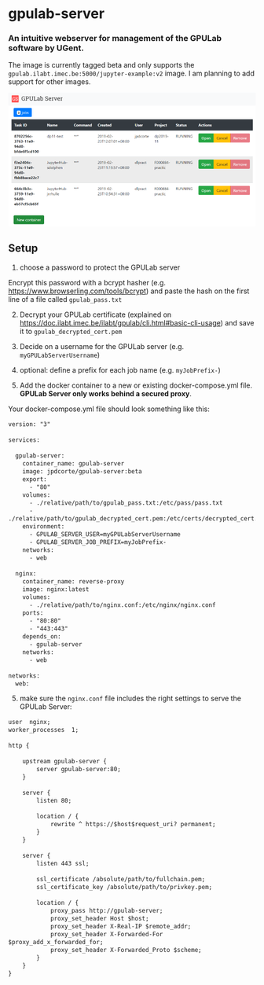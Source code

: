 # gpulab-server
### An intuitive webserver for management of the GPULab software by UGent.

The image is currently tagged beta and only supports the ```gpulab.ilabt.imec.be:5000/jupyter-example:v2``` image. I am planning to add support for other images.

![home ui of gpulab-server](https://raw.githubusercontent.com/jensjorisdecorte/gpulab-server/master/images/home.png)

## Setup
1. choose a password to protect the GPULab server

Encrypt this password with a bcrypt hasher (e.g. https://www.browserling.com/tools/bcrypt) and paste the hash on the first line of a file called ```gpulab_pass.txt```

2. Decrypt your GPULab certificate (explained on https://doc.ilabt.imec.be/ilabt/gpulab/cli.html#basic-cli-usage) and save it to ```gpulab_decrypted_cert.pem```

3. Decide on a username for the GPULab server (e.g. ```myGPULabServerUsername```)

3. optional:  define a prefix for each job name (e.g. ```myJobPrefix-```)

4. Add the docker container to a new or existing docker-compose.yml file. **GPULab Server only works behind a secured proxy**.

Your docker-compose.yml file should look something like this:


```
version: "3"

services:

  gpulab-server:
    container_name: gpulab-server
    image: jpdcorte/gpulab-server:beta
    export:
      - "80"
    volumes:
      - ./relative/path/to/gpulab_pass.txt:/etc/pass/pass.txt
      - ./relative/path/to/gpulab_decrypted_cert.pem:/etc/certs/decrypted_cert.pem
    environment:
      - GPULAB_SERVER_USER=myGPULabServerUsername
      - GPULAB_SERVER_JOB_PREFIX=myJobPrefix-
    networks:
      - web
  
  nginx:
    container_name: reverse-proxy
    image: nginx:latest
    volumes:
      - ./relative/path/to/nginx.conf:/etc/nginx/nginx.conf
    ports:
      - "80:80"
      - "443:443"
    depends_on:
      - gpulab-server
    networks:
      - web

networks:
  web:
```

5. make sure the ```nginx.conf``` file includes the right settings to serve the GPULab Server:
```
user  nginx;
worker_processes  1;

http {

    upstream gpulab-server {
        server gpulab-server:80;
    }

    server {
        listen 80;

        location / {
            rewrite ^ https://$host$request_uri? permanent;
        }
    }

    server {
        listen 443 ssl;

        ssl_certificate /absolute/path/to/fullchain.pem;
        ssl_certificate_key /absolute/path/to/privkey.pem;

        location / {
            proxy_pass http://gpulab-server;
            proxy_set_header Host $host;
            proxy_set_header X-Real-IP $remote_addr;
            proxy_set_header X-Forwarded-For $proxy_add_x_forwarded_for;
            proxy_set_header X-Forwarded_Proto $scheme;
        }
    }
}

```

